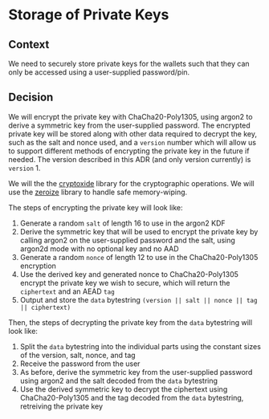 # Storage of Private Keys

## Context

We need to securely store private keys for the wallets such that they can only be accessed using a user-supplied password/pin.

## Decision

We will encrypt the private key with ChaCha20-Poly1305, using argon2 to derive a symmetric key from the user-supplied password. The encrypted private key will be stored along with other data required to decrypt the key, such as the salt and nonce used, and a `version` number which will allow us to support different methods of encrypting the private key in the future if needed. The version described in this ADR (and only version currently) is `version` 1.

We will the the [cryptoxide](https://github.com/typed-io/cryptoxide) library for the cryptographic operations. We will use the [zeroize](https://docs.rs/zeroize/latest/zeroize/) library to handle safe memory-wiping.

The steps of encrypting the private key will look like:

1. Generate a random `salt` of length 16 to use in the argon2 KDF
2. Derive the symmetric key that will be used to encrypt the private key by calling argon2 on the user-supplied password and the salt, using argon2d mode with no optional key and no AAD
3. Generate a random `nonce` of length 12 to use in the ChaCha20-Poly1305 encryption
4. Use the derived key and generated nonce to ChaCha20-Poly1305 encrypt the private key we wish to secure, which will return the `ciphertext` and an AEAD `tag`
5. Output and store the `data` bytestring `(version || salt || nonce || tag || ciphertext)`

Then, the steps of decrypting the private key from the `data` bytestring will look like:

1. Split the `data` bytestring into the individual parts using the constant sizes of the version, salt, nonce, and tag
2. Receive the password from the user
3. As before, derive the symmetric key from the user-supplied password using argon2 and the salt decoded from the `data` bytestring
4. Use the derived symmetric key to decrypt the ciphertext using ChaCha20-Poly1305 and the tag decoded from the `data` bytestring, retreiving the private key
